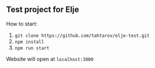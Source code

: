 ## Test project for Elje
How to start:
1. `git clone https://github.com/tahtarov/elje-test.git`
2. `npm install`
3. `npm run start`

Website will open at `localhost:3000`